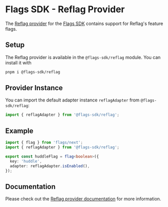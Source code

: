# Flags SDK - Reflag Provider

The [Reflag provider](https://flags-sdk.dev/docs/api-reference/adapters/reflag) for the [Flags SDK](https://flags-sdk.dev/) contains support for Reflag's feature flags.

## Setup

The Reflag provider is available in the `@flags-sdk/reflag` module. You can install it with

```bash
pnpm i @flags-sdk/reflag
```

## Provider Instance

You can import the default adapter instance `reflagAdapter` from `@flags-sdk/reflag`:

```ts
import { reflagAdapter } from '@flags-sdk/reflag';
```

## Example

```ts
import { flag } from 'flags/next';
import { reflagAdapter } from '@flags-sdk/reflag';

export const huddleFlag = flag<boolean>({
  key: 'huddle',
  adapter: reflagAdapter.isEnabled(),
});
```

## Documentation

Please check out the [Reflag provider documentation](https://flags-sdk.dev/docs/api-reference/adapters/reflag) for more information.
